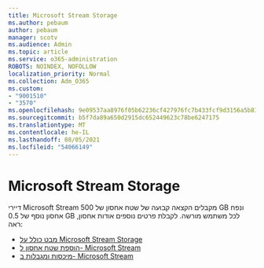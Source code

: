 ```yaml
---
title: Microsoft Stream Storage
ms.author: pebaum
author: pebaum
manager: scotv
ms.audience: Admin
ms.topic: article
ms.service: o365-administration
ROBOTS: NOINDEX, NOFOLLOW
localization_priority: Normal
ms.collection: Adm_O365
ms.custom:
- "9001510"
- "3570"
ms.openlocfilehash: 9e09537aa8976f05b62236cf427976fc7b433fcf9d3156a5b81009c6b60a0db1
ms.sourcegitcommit: b5f7da89a650d2915dc652449623c78be6247175
ms.translationtype: MT
ms.contentlocale: he-IL
ms.lasthandoff: 08/05/2021
ms.locfileid: "54066149"
---
```

# <a name="microsoft-stream-storage"></a>Microsoft Stream Storage

דיירי Microsoft Stream מקבלים הקצאה קבועה של שטח אחסון של 500 GB ונפח אחסון נוסף של 0.5 GB לכל משתמש מורשה.
לקבלת פרטים נוספים אודות אחסון, ראה:

- [מבט כולל על Microsoft Stream Storage](https://docs.microsoft.com/stream/license-overview#storage)
- [הוספת שטח אחסון ל- Microsoft Stream](https://docs.microsoft.com/stream/storage-add-on)
- [מיכסות ומגבלות ב- Microsoft Stream](https://docs.microsoft.com/stream/quotas-and-limitations)
